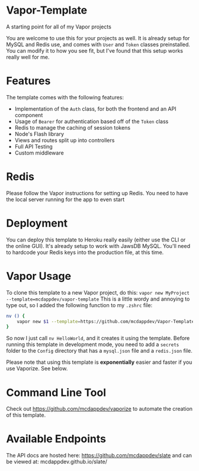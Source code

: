 # Vapor-Template
A starting point for all of my Vapor projects

You are welcome to use this for your projects as well. It is already setup for MySQL and Redis use, and comes with `User` and `Token` classes preinstalled. You can modify it to how you see fit, but I've found that this setup works really well for me.

# Features
The template comes with the following features:

* Implementation of the `Auth` class, for both the frontend and an API component
* Usage of `Bearer` for authentication based off of the `Token` class
* Redis to manage the caching of session tokens
* Node's Flash library
* Views and routes split up into controllers
* Full API Testing
* Custom middleware

# Redis
Please follow the Vapor instructions for setting up Redis. You need to have the local server running for the app to even start

# Deployment
You can deploy this template to Heroku really easily (either use the CLI or the online GUI). It's already setup to work with JawsDB MySQL. You'll need to hardcode your Redis keys into the production file, at this time.

# Vapor Usage
To clone this template to a new Vapor project, do this: `vapor new MyProject --template=mcdappdev/vapor-template` This is a little wordy and annoying to type out, so I added the following function to my `.zshrc` file:

```bash
nv () {
    vapor new $1 --template=https://github.com/mcdappdev/Vapor-Template
}
```

So now I just call `nv HelloWorld`, and it creates it using the template. Before running this template in development mode, you need to add a `secrets` folder to the `Config` directory that has a `mysql.json` file and a `redis.json` file.

Please note that using this template is **exponentially** easier and faster if you use Vaporize. See below.

# Command Line Tool
Check out https://github.com/mcdappdev/vaporize to automate the creation of this template.

# Available Endpoints

The API docs are hosted here: https://github.com/mcdappdev/slate and can be viewed at: mcdappdev.github.io/slate/
